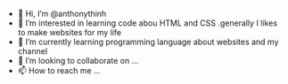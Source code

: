 - 👋 Hi, I’m @anthonythinh
- 👀 I’m interested in learning code abou HTML and CSS .generally I likes to make websites for my life
- 🌱 I’m currently learning programming language about websites and my channel
- 💞️ I’m looking to collaborate on ...
- 📫 How to reach me ...

<!---
anthonythinh/anthonythinh is a ✨ special ✨ repository because its `README.md` (this file) appears on your GitHub profile.
You can click the Preview link to take a look at your changes.
--->
